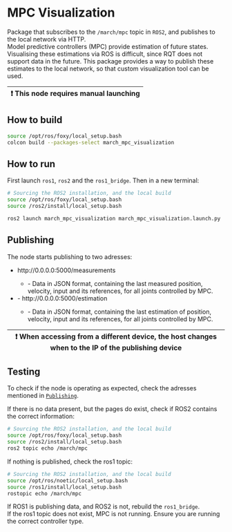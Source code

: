 # MPC Visualization
Package that subscribes to the `/march/mpc` topic in `ROS2`, and publishes to the local network via HTTP.  
Model predictive controllers (MPC) provide estimation of future states. Visualising these estimations via ROS is difficult,
since RQT does not support data in the future. This package provides a way to publish these estimates to the local network,
so that custom visualization tool can be used.

| :exclamation:  This node requires manual launching |
|----------------------------------------------------|

## How to build
```bash
source /opt/ros/foxy/local_setup.bash
colcon build --packages-select march_mpc_visualization
```  

## How to run
First launch `ros1`, `ros2` and the `ros1_bridge`. Then in a new terminal:
```bash
# Sourcing the ROS2 installation, and the local build
source /opt/ros/foxy/local_setup.bash
source /ros2/install/local_setup.bash

ros2 launch march_mpc_visualization march_mpc_visualization.launch.py
```

## Publishing
The node starts publishing to two adresses:
<ul>
<li> http://0.0.0.0:5000/measurements </li>
<ul>
    <li>- Data in JSON format, containing the last measured position, velocity, input and its references, for all joints controlled by MPC.  </li>
</ul>
<li> - http://0.0.0.0:5000/estimation  </li>
<ul>
<li> - Data in JSON format, containing the last estimation of position, velocity, input and its references, for all joints controlled by MPC.  </li>
</ul>
</ul>

| :exclamation: When accessing from a different device, the host changes when to the IP of the publishing device |
|-----------------------------------------------------------------------------------------------------------------|

## Testing
To check if the node is operating as expected, check the adresses mentioned in [`Publishing`](#Publishing).

If there is no data present, but the pages do exist, check if ROS2 contains the correct information:

```bash
# Sourcing the ROS2 installation, and the local build
source /opt/ros/foxy/local_setup.bash
source /ros2/install/local_setup.bash
ros2 topic echo /march/mpc
```  
If nothing is published, check the ros1 topic:
```bash
# Sourcing the ROS2 installation, and the local build
source /opt/ros/noetic/local_setup.bash
source /ros1/install/local_setup.bash
rostopic echo /march/mpc
```  
If ROS1 is publishing data, and ROS2 is not, rebuild the `ros1_bridge`.  
If the ros1 topic does not exist, MPC is not running. Ensure you are running the correct controller type.